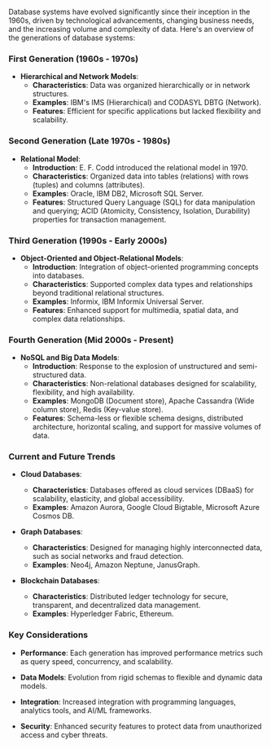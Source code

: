 Database systems have evolved significantly since their inception in the 1960s, driven by technological advancements, changing business needs, and the increasing volume and complexity of data. Here's an overview of the generations of database systems:

### First Generation (1960s - 1970s)

- **Hierarchical and Network Models**:
  - **Characteristics**: Data was organized hierarchically or in network structures.
  - **Examples**: IBM's IMS (Hierarchical) and CODASYL DBTG (Network).
  - **Features**: Efficient for specific applications but lacked flexibility and scalability.

### Second Generation (Late 1970s - 1980s)

- **Relational Model**:
  - **Introduction**: E. F. Codd introduced the relational model in 1970.
  - **Characteristics**: Organized data into tables (relations) with rows (tuples) and columns (attributes).
  - **Examples**: Oracle, IBM DB2, Microsoft SQL Server.
  - **Features**: Structured Query Language (SQL) for data manipulation and querying; ACID (Atomicity, Consistency, Isolation, Durability) properties for transaction management.

### Third Generation (1990s - Early 2000s)

- **Object-Oriented and Object-Relational Models**:
  - **Introduction**: Integration of object-oriented programming concepts into databases.
  - **Characteristics**: Supported complex data types and relationships beyond traditional relational structures.
  - **Examples**: Informix, IBM Informix Universal Server.
  - **Features**: Enhanced support for multimedia, spatial data, and complex data relationships.

### Fourth Generation (Mid 2000s - Present)

- **NoSQL and Big Data Models**:
  - **Introduction**: Response to the explosion of unstructured and semi-structured data.
  - **Characteristics**: Non-relational databases designed for scalability, flexibility, and high availability.
  - **Examples**: MongoDB (Document store), Apache Cassandra (Wide column store), Redis (Key-value store).
  - **Features**: Schema-less or flexible schema designs, distributed architecture, horizontal scaling, and support for massive volumes of data.

### Current and Future Trends

- **Cloud Databases**:
  - **Characteristics**: Databases offered as cloud services (DBaaS) for scalability, elasticity, and global accessibility.
  - **Examples**: Amazon Aurora, Google Cloud Bigtable, Microsoft Azure Cosmos DB.

- **Graph Databases**:
  - **Characteristics**: Designed for managing highly interconnected data, such as social networks and fraud detection.
  - **Examples**: Neo4j, Amazon Neptune, JanusGraph.

- **Blockchain Databases**:
  - **Characteristics**: Distributed ledger technology for secure, transparent, and decentralized data management.
  - **Examples**: Hyperledger Fabric, Ethereum.

### Key Considerations

- **Performance**: Each generation has improved performance metrics such as query speed, concurrency, and scalability.
  
- **Data Models**: Evolution from rigid schemas to flexible and dynamic data models.
  
- **Integration**: Increased integration with programming languages, analytics tools, and AI/ML frameworks.
  
- **Security**: Enhanced security features to protect data from unauthorized access and cyber threats.